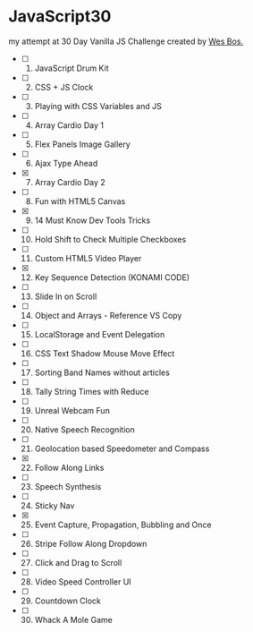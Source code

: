 # JavaScript30
my attempt at 30 Day Vanilla JS Challenge created by [Wes Bos.](https://javascript30.com/) 


- [ ] 1. JavaScript Drum Kit
- [ ] 2. CSS + JS Clock
- [ ] 3. Playing with CSS Variables and JS
- [ ] 4. Array Cardio Day 1
- [ ] 5. Flex Panels Image Gallery
- [ ] 6. Ajax Type Ahead
- [x] 7. Array Cardio Day 2
- [ ] 8. Fun with HTML5 Canvas
- [x] 9. 14 Must Know Dev Tools Tricks
- [ ] 10. Hold Shift to Check Multiple Checkboxes
- [ ] 11. Custom HTML5 Video Player
- [x] 12. Key Sequence Detection (KONAMI CODE)
- [ ] 13. Slide In on Scroll
- [ ] 14. Object and Arrays - Reference VS Copy
- [ ] 15. LocalStorage and Event Delegation
- [ ] 16. CSS Text Shadow Mouse Move Effect
- [ ] 17. Sorting Band Names without articles
- [ ] 18. Tally String Times with Reduce
- [ ] 19. Unreal Webcam Fun
- [ ] 20. Native Speech Recognition
- [ ] 21. Geolocation based Speedometer and Compass
- [x] 22. Follow Along Links
- [ ] 23. Speech Synthesis
- [ ] 24. Sticky Nav
- [x] 25. Event Capture, Propagation, Bubbling and Once
- [ ] 26. Stripe Follow Along Dropdown
- [ ] 27. Click and Drag to Scroll
- [ ] 28. Video Speed Controller UI
- [ ] 29. Countdown Clock
- [ ] 30. Whack A Mole Game
